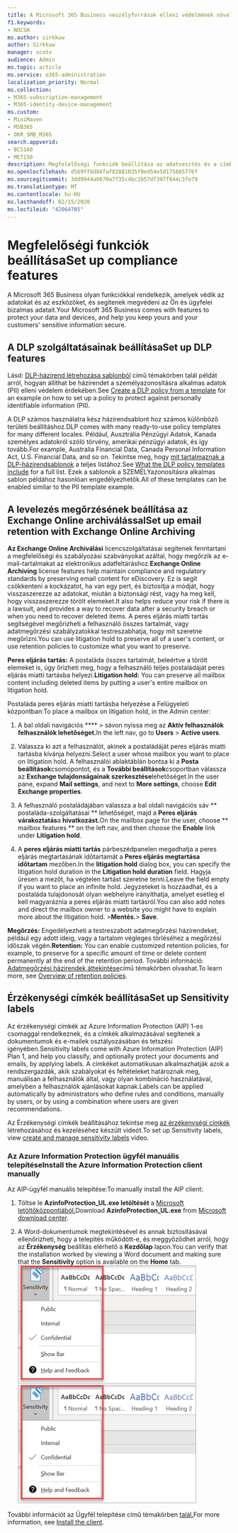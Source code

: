 ```yaml
---
title: A Microsoft 365 Business veszélyforrások elleni védelmének növelése
f1.keywords:
- NOCSH
ms.author: sirkkuw
author: Sirkkuw
manager: scotv
audience: Admin
ms.topic: article
ms.service: o365-administration
localization_priority: Normal
ms.collection:
- M365-subscription-management
- M365-identity-device-management
ms.custom:
- MiniMaven
- MSB365
- OKR_SMB_M365
search.appverid:
- BCS160
- MET150
description: Megfelelőségi funkciók beállítása az adatvesztés és a címkeérzékeny adatok elkerülése érdekében.
ms.openlocfilehash: d569ff8d84faf82881035f0ed54e5d175605776f
ms.sourcegitcommit: 3dd9944a6070a7f35c4bc2b57df397f844c3fe79
ms.translationtype: MT
ms.contentlocale: hu-HU
ms.lasthandoff: 02/15/2020
ms.locfileid: "42064705"
---
```

# <a name="set-up-compliance-features"></a><span data-ttu-id="305a4-103">Megfelelőségi funkciók beállítása</span><span class="sxs-lookup"><span data-stu-id="305a4-103">Set up compliance features</span></span>

<span data-ttu-id="305a4-104">A Microsoft 365 Business olyan funkciókkal rendelkezik, amelyek védik az adatokat és az eszközöket, és segítenek megvédeni az Ön és ügyfelei bizalmas adatait.</span><span class="sxs-lookup"><span data-stu-id="305a4-104">Your Microsoft 365 Business comes with features to protect your data and devices, and help you keep yours and your customers' sensitive information secure.</span></span>

## <a name="set-up-dlp-features"></a><span data-ttu-id="305a4-105">A DLP szolgáltatásainak beállítása</span><span class="sxs-lookup"><span data-stu-id="305a4-105">Set up DLP features</span></span>

<span data-ttu-id="305a4-106">Lásd: [DLP-házirend létrehozása sablonból](https://support.office.com/article/59414438-99f5-488b-975c-5023f2254369) című témakörben talál példát arról, hogyan állíthat be házirendet a személyazonosításra alkalmas adatok (PII) elleni védelem érdekében.</span><span class="sxs-lookup"><span data-stu-id="305a4-106">See [Create a DLP policy from a template](https://support.office.com/article/59414438-99f5-488b-975c-5023f2254369) for an example on how to set up a policy to protect against personally identifiable information (PII).</span></span> 
  
<span data-ttu-id="305a4-107">A DLP számos használatra kész házirendsablont hoz számos különböző területi beállításhoz.</span><span class="sxs-lookup"><span data-stu-id="305a4-107">DLP comes with many ready-to-use policy templates for many different locales.</span></span> <span data-ttu-id="305a4-108">Például, Ausztrália Pénzügyi Adatok, Kanada személyes adatokról szóló törvény, amerikai pénzügyi adatok, és így tovább.</span><span class="sxs-lookup"><span data-stu-id="305a4-108">For example, Australia Financial Data, Canada Personal Information Act, U.S. Financial Data, and so on.</span></span> <span data-ttu-id="305a4-109">Tekintse meg, hogy [mit tartalmaznak a DLP-házirendsablonok](https://support.office.com/article/c2e588d3-8f4f-4937-a286-8c399f28953a) a teljes listához.</span><span class="sxs-lookup"><span data-stu-id="305a4-109">See [What the DLP policy templates include](https://support.office.com/article/c2e588d3-8f4f-4937-a286-8c399f28953a) for a full list.</span></span> <span data-ttu-id="305a4-110">Ezek a sablonok a SZEMÉLYazonosításra alkalmas sablon példához hasonlóan engedélyezhetők.</span><span class="sxs-lookup"><span data-stu-id="305a4-110">All of these templates can be enabled similar to the PII template example.</span></span> 
  
## <a name="set-up-email-retention-with-exchange-online-archiving"></a><span data-ttu-id="305a4-111">A levelezés megőrzésének beállítása az Exchange Online archiválással</span><span class="sxs-lookup"><span data-stu-id="305a4-111">Set up email retention with Exchange Online Archiving</span></span>

 <span data-ttu-id="305a4-112">**Az Exchange Online Archiválási** licencszolgáltatásai segítenek fenntartani a megfelelőségi és szabályozási szabványokat azáltal, hogy megőrzik az e-mail-tartalmakat az elektronikus adatfeltáráshoz.</span><span class="sxs-lookup"><span data-stu-id="305a4-112">**Exchange Online Archiving** license features help maintain compliance and regulatory standards by preserving email content for eDiscovery.</span></span> <span data-ttu-id="305a4-113">Ez is segít csökkenteni a kockázatot, ha van egy pert, és biztosítja a módját, hogy visszaszerezze az adatokat, miután a biztonsági rést, vagy ha meg kell, hogy visszaszerezze törölt elemeket.</span><span class="sxs-lookup"><span data-stu-id="305a4-113">It also helps reduce your risk if there is a lawsuit, and provides a way to recover data after a security breach or when you need to recover deleted items.</span></span> <span data-ttu-id="305a4-114">A peres eljárás miatti tartás segítségével megőrizheti a felhasználó összes tartalmát, vagy adatmegőrzési szabályzatokkal testreszabhatja, hogy mit szeretne megőrizni.</span><span class="sxs-lookup"><span data-stu-id="305a4-114">You can use litigation hold to preserve all of a user's content, or use retention policies to customize what you want to preserve.</span></span>
  
<span data-ttu-id="305a4-115">**Peres eljárás tartás:** A postaláda összes tartalmát, beleértve a törölt elemeket is, úgy őrizheti meg, hogy a felhasználó teljes postaládáját peres eljárás miatti tartásba helyezi.</span><span class="sxs-lookup"><span data-stu-id="305a4-115">**Litigation hold:** You can preserve all mailbox content including deleted items by putting a user's entire mailbox on litigation hold.</span></span> 
    
<span data-ttu-id="305a4-116">Postaláda peres eljárás miatti tartásba helyezése a Felügyeleti központban:</span><span class="sxs-lookup"><span data-stu-id="305a4-116">To place a mailbox on litigation hold, in the Admin center:</span></span>
    
1. <span data-ttu-id="305a4-117">A bal oldali navigációs \*\*\*\* \> sávon nyissa meg az **Aktív felhasználók felhasználók lehetőséget.**</span><span class="sxs-lookup"><span data-stu-id="305a4-117">In the left nav, go to **Users** \> **Active users**.</span></span>
    
2. <span data-ttu-id="305a4-118">Válassza ki azt a felhasználót, akinek a postaládáját peres eljárás miatti tartásba kívánja helyezni.</span><span class="sxs-lookup"><span data-stu-id="305a4-118">Select a user whose mailbox you want to place on litigation hold.</span></span> <span data-ttu-id="305a4-119">A felhasználói ablaktáblán bontsa ki a **Posta beállítások**csomópontot, és a **További beállítások**csoportban válassza az **Exchange tulajdonságainak szerkesztése**lehetőséget.</span><span class="sxs-lookup"><span data-stu-id="305a4-119">In the user pane, expand **Mail settings**, and next to **More settings**, choose **Edit Exchange properties**.</span></span>
    
3. <span data-ttu-id="305a4-120">A felhasználó postaládájában válassza a bal oldali navigációs sáv \*\* postaláda-szolgáltatásai \*\* lehetőséget, majd a **Peres eljárás várakoztatás**a **hivatkozást.**</span><span class="sxs-lookup"><span data-stu-id="305a4-120">On the mailbox page for the user, choose \*\* mailbox features \*\* on the left nav, and then choose the **Enable** link under **Litigation hold**.</span></span>
    
4. <span data-ttu-id="305a4-121">A **peres eljárás miatti tartás** párbeszédpanelen megadhatja a peres eljárás megtartásának időtartamát a **Peres eljárás megtartása időtartam** mezőben.</span><span class="sxs-lookup"><span data-stu-id="305a4-121">In the **litigation hold** dialog box, you can specify the litigation hold duration in the **Litigation hold duration** field.</span></span> <span data-ttu-id="305a4-122">Hagyja üresen a mezőt, ha végtelen tartást szeretne tenni.</span><span class="sxs-lookup"><span data-stu-id="305a4-122">Leave the field empty if you want to place an infinite hold.</span></span> <span data-ttu-id="305a4-123">Jegyzeteket is hozzáadhat, és a postaláda tulajdonosát olyan webhelyre irányíthatja, amelyet esetleg el kell magyaráznia a peres eljárás miatti tartásról.</span><span class="sxs-lookup"><span data-stu-id="305a4-123">You can also add notes and direct the mailbox owner to a website you might have to explain more about the litigation hold.</span></span> <span data-ttu-id="305a4-124">\>**Mentés.**</span><span class="sxs-lookup"><span data-stu-id="305a4-124">\> **Save**.</span></span>
    
<span data-ttu-id="305a4-125">**Megőrzés:** Engedélyezheti a testreszabott adatmegőrzési házirendeket, például egy adott ideig, vagy a tartalom végleges törléséhez a megőrzési időszak végén.</span><span class="sxs-lookup"><span data-stu-id="305a4-125">**Retention:** You can enable customized retention policies, for example, to preserve for a specific amount of time or delete content permanently at the end of the retention period.</span></span> <span data-ttu-id="305a4-126">További információ: [Adatmegőrzési házirendek áttekintése](https://support.office.com/article/5e377752-700d-4870-9b6d-12bfc12d2423)című témakörben olvashat.</span><span class="sxs-lookup"><span data-stu-id="305a4-126">To learn more, see [Overview of retention policies](https://support.office.com/article/5e377752-700d-4870-9b6d-12bfc12d2423).</span></span>

## <a name="set-up-sensitivity-labels"></a><span data-ttu-id="305a4-127">Érzékenységi címkék beállítása</span><span class="sxs-lookup"><span data-stu-id="305a4-127">Set up Sensitivity labels</span></span>

<span data-ttu-id="305a4-128">Az érzékenységi címkék az Azure Information Protection (AIP) 1-es csomaggal rendelkeznek, és a címkék alkalmazásával segítenek a dokumentumok és e-mailek osztályozásában és tetszési igényében.</span><span class="sxs-lookup"><span data-stu-id="305a4-128">Sensitivity labels come with Azure Information Protection (AIP) Plan 1, and help you classify, and optionally protect your documents and emails, by applying labels.</span></span> <span data-ttu-id="305a4-129">A címkéket automatikusan alkalmazhatják azok a rendszergazdák, akik szabályokat és feltételeket határoznak meg, manuálisan a felhasználók által, vagy olyan kombináció használatával, amelyben a felhasználók ajánlásokat kapnak.</span><span class="sxs-lookup"><span data-stu-id="305a4-129">Labels can be applied automatically by administrators who define rules and conditions, manually by users, or by using a combination where users are given recommendations.</span></span>

<span data-ttu-id="305a4-130">Az Érzékenységi címkék beállításához tekintse meg [az érzékenységi címkék](https://support.office.com/article/2fb96b54-7dd2-4f0c-ac8d-170790d4b8b9) létrehozásához és kezeléséhez készült videót.</span><span class="sxs-lookup"><span data-stu-id="305a4-130">To set up Sensitivity labels, view [create and manage sensitivity labels](https://support.office.com/article/2fb96b54-7dd2-4f0c-ac8d-170790d4b8b9) video.</span></span>



### <a name="install-the-azure-information-protection-client-manually"></a><span data-ttu-id="305a4-131">Az Azure Information Protection ügyfél manuális telepítése</span><span class="sxs-lookup"><span data-stu-id="305a4-131">Install the Azure Information Protection client manually</span></span>

<span data-ttu-id="305a4-132">Az AIP-ügyfél manuális telepítése:</span><span class="sxs-lookup"><span data-stu-id="305a4-132">To manually install the AIP client:</span></span>

1. <span data-ttu-id="305a4-133">Töltse le **AzinfoProtection_UL.exe letöltését** a [Microsoft letöltőközpontjából.](https://www.microsoft.com/download/details.aspx?id=53018)</span><span class="sxs-lookup"><span data-stu-id="305a4-133">Download **AzinfoProtection_UL.exe** from [Microsoft download center](https://www.microsoft.com/download/details.aspx?id=53018).</span></span>
 
2. <span data-ttu-id="305a4-134">A Word-dokumentumok megtekintésével és annak biztosításával ellenőrizheti, hogy a telepítés működött-e, és meggyőződhet arról, hogy az **Érzékenység** beállítás elérhető a **Kezdőlap** lapon.</span><span class="sxs-lookup"><span data-stu-id="305a4-134">You can verify that the installation worked by viewing a Word document and making sure that the **Sensitivity** option is available on the **Home** tab.</span></span>
<br/><span data-ttu-id="305a4-135">![A Védelem lap legördülő menüje egy Word-dokumentumban](../media/word-sensitivity.png)</span><span class="sxs-lookup"><span data-stu-id="305a4-135">![Protection tab drop-down in a Word document.](../media/word-sensitivity.png)</span></span>

<span data-ttu-id="305a4-136">További információt az Ügyfél telepítése című témakörben [talál.](https://docs.microsoft.com/azure/information-protection/infoprotect-tutorial-step3)</span><span class="sxs-lookup"><span data-stu-id="305a4-136">For more information, see [Install the client](https://docs.microsoft.com/azure/information-protection/infoprotect-tutorial-step3).</span></span>
